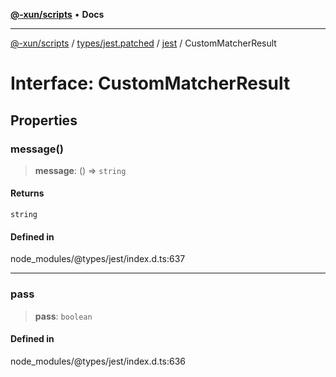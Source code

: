 [**@-xun/scripts**](../../../../../README.md) • **Docs**

***

[@-xun/scripts](../../../../../README.md) / [types/jest.patched](../../../README.md) / [jest](../README.md) / CustomMatcherResult

# Interface: CustomMatcherResult

## Properties

### message()

> **message**: () => `string`

#### Returns

`string`

#### Defined in

node\_modules/@types/jest/index.d.ts:637

***

### pass

> **pass**: `boolean`

#### Defined in

node\_modules/@types/jest/index.d.ts:636
